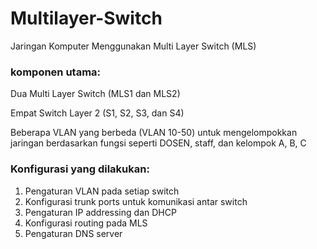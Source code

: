 # Multilayer-Switch
Jaringan Komputer Menggunakan Multi Layer Switch (MLS)

### komponen utama:
Dua Multi Layer Switch (MLS1 dan MLS2)

Empat Switch Layer 2 (S1, S2, S3, dan S4)

Beberapa VLAN yang berbeda (VLAN 10-50) untuk mengelompokkan jaringan berdasarkan fungsi seperti DOSEN, staff, dan kelompok A, B, C

### Konfigurasi yang dilakukan:
1. Pengaturan VLAN pada setiap switch
2. Konfigurasi trunk ports untuk komunikasi antar switch
3. Pengaturan IP addressing dan DHCP
4. Konfigurasi routing pada MLS
5. Pengaturan DNS server
